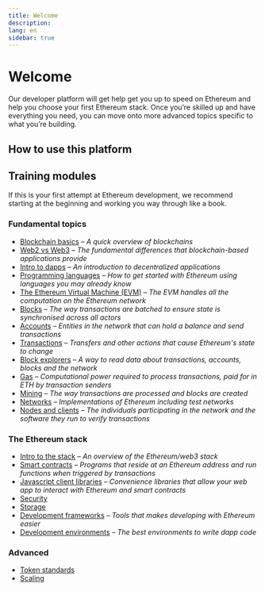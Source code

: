 ```yaml
---
title: Welcome
description:
lang: en
sidebar: true
---
```


# Welcome

Our developer platform will get help get you up to speed on Ethereum and help you choose your first Ethereum stack. Once you’re skilled up and have everything you need, you can move onto more advanced topics specific to what you’re building.

## How to use this platform

## Training modules

If this is your first attempt at Ethereum development, we recommend starting at the beginning and working you way through like a book.

### Fundamental topics

- [Blockchain basics](/en/edn/learn/blockchain-basics/) _– A quick overview of blockchains_
- [Web2 vs Web3](/en/edn/learn/web2-vs-web3/) _– The fundamental differences that blockchain-based applications provide_
- [Intro to dapps](/en/edn/learn/dapps/) _– An introduction to decentralized applications_
- [Programming languages](/en/edn/learn/programming-languages/) _– How to get started with Ethereum using languages you may already know_
- [The Ethereum Virtual Machine (EVM)](/en/edn/learn/evm/) _– The EVM handles all the computation on the Ethereum network_
- [Blocks](/en/edn/learn/blocks/) _– The way transactions are batched to ensure state is synchronised across all actors_
- [Accounts](/en/edn/learn/accounts/) _– Entities in the network that can hold a balance and send transactions_
- [Transactions](/en/edn/learn/transactions/) _– Transfers and other actions that cause Ethereum's state to change_
- [Block explorers](/en/edn/learn/block-explorers/) _– A way to read data about transactions, accounts, blocks and the network_
- [Gas](/en/edn/learn/gas/) _– Computational power required to process transactions, paid for in ETH by transaction senders_
- [Mining](/en/edn/learn/mining/) _– The way transactions are processed and blocks are created_
- [Networks](/en/edn/learn/networks/) _– Implementations of Ethereum including test networks_
- [Nodes and clients](/en/edn/learn/nodes-and-clients/) _– The individuals participating in the network and the software they run to verify transactions_

### The Ethereum stack

- [Intro to the stack](/en/edn/learn/intro-to-stack/) _– An overview of the Ethereum/web3 stack_
- [Smart contracts](/en/edn/learn/smart-contracts/) _– Programs that reside at an Ethereum address and run functions when triggered by transactions_
- [Javascript client libraries](/en/edn/learn/javascript-client-libraries/) _– Convenience libraries that allow your web app to interact with Ethereum and smart contracts_
- [Security](/en/edn/learn/security/)
- [Storage](/en/edn/learn/storage/)
- [Development frameworks](/en/edn/learn/development-frameworks/) _– Tools that makes developing with Ethereum easier_
- [Development environments](/en/edn/learn/IDEs/) _– The best environments to write dapp code_

### Advanced

- [Token standards](/en/edn/learn/tokens/)
- [Scaling](/en/edn/learn/scaling/)

